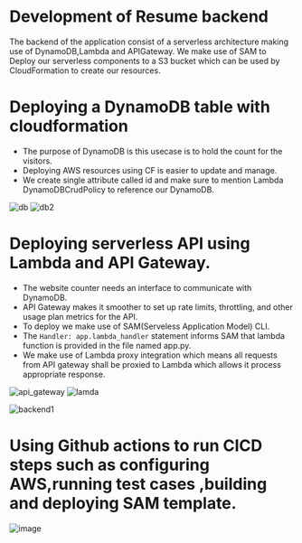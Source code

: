 # Development of Resume backend

The backend of the application consist of a serverless architecture making use of DynamoDB,Lambda and APIGateway.
We make use of SAM to Deploy our serverless components to a S3 bucket which can be used by CloudFormation to create our resources.

# Deploying a DynamoDB table with cloudformation
* The purpose of DynamoDB is this usecase is to hold the count for the visitors.
* Deploying AWS resources using CF is easier to update and manage.
* We create single attribute called id and make sure to mention Lambda DynamoDBCrudPolicy to reference our DynamoDB.

![db](https://user-images.githubusercontent.com/57376468/113338122-4d332000-92ee-11eb-9778-bedec4c40b40.PNG)
![db2](https://user-images.githubusercontent.com/57376468/113338129-4e644d00-92ee-11eb-9455-16ad6eb8bc9d.PNG)

# Deploying serverless API using Lambda and API Gateway.
* The website counter needs an interface to communicate with DynamoDB.
* API Gateway makes it smoother to set up rate limits, throttling, and other usage plan metrics for the API.
* To deploy we make use of SAM(Serveless Application Model) CLI.
* The `Handler: app.lambda_handler` statement informs SAM that lambda function is provided in the file named app.py.
* We make use of Lambda proxy integration which means all requests from API gateway shall be proxied to Lambda which allows it process appropriate response.

![api_gateway](https://user-images.githubusercontent.com/57376468/113338248-78b60a80-92ee-11eb-810e-da4f5a33dcb4.PNG)
![lamda](https://user-images.githubusercontent.com/57376468/113338685-0c87d680-92ef-11eb-8455-3f9744aac7c8.PNG)

![backend1](https://user-images.githubusercontent.com/57376468/113339346-f29ac380-92ef-11eb-83ff-8dcddee965c7.PNG)

# Using Github actions to run CICD steps such as configuring AWS,running test cases ,building and deploying SAM template.
![image](https://user-images.githubusercontent.com/57376468/113339484-237af880-92f0-11eb-9e15-7925c13ac4f5.png)


